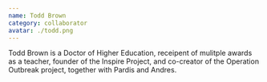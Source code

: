 ```yaml
---
name: Todd Brown
category: collaborator
avatar: ./todd.png
---
```


Todd Brown is a Doctor of Higher Education, receipent of mulitple awards as a teacher, founder of the Inspire Project, and co-creator of the Operation Outbreak project, together with Pardis and Andres.
